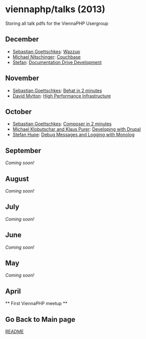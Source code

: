 viennaphp/talks (2013)
================

Storing all talk pdfs for the ViennaPHP Usergroup



December
--------
* [Sebastian Goettschkes](https://twitter.com/Sgoettschkes): [Wazzup](../201312/00_wazzup.pdf)
* [Michael Nitschinger](): [Couchbase](../201312/02_couchbase.pdf)
* [Stefan]( ): [Documentation Drive Development](../201312/03_documentation_drive_development.pdf)


November
--------
* [Sebastian Goettschkes](https://twitter.com/Sgoettschkes): [Behat in 2 minutes](../201311/00_behat_in_2_minutes.pdf)
* [David Mytton](): [High Performance Infrastructure](../201311/01_high_performance_infrastructure.pdf)


October
-------
* [Sebastian Goettschkes](https://twitter.com/Sgoettschkes): [Composer in 2 minutes](../201310/00_composer_in_2_minutes.pdf)
* [Michael Klobutschar and Klaus Purer](): [Developing with Drupal](../201310/01_developing_with_drupal.pdf)
* [Stefan Hupe](): [Debug Messages and Logging with Monolog](../201310/02_debug_messages_and_logging_with_monolog.pdf)

September
---------
*Coming soon!*

August
------
*Coming soon!*

July
-----
*Coming soon!*

June
----
*Coming soon!*

May
---
*Coming soon!*
      
April
------

** First ViennaPHP meetup **





## Go Back to Main page 

[README](../talks/README.md)  
